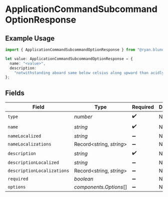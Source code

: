 # ApplicationCommandSubcommandOptionResponse

## Example Usage

```typescript
import { ApplicationCommandSubcommandOptionResponse } from "@ryan.blunden/discord-sdk/models/components";

let value: ApplicationCommandSubcommandOptionResponse = {
  name: "<value>",
  description:
    "notwithstanding aboard same below celsius along upward than acidly colorless",
};
```

## Fields

| Field                      | Type                       | Required                   | Description                |
| -------------------------- | -------------------------- | -------------------------- | -------------------------- |
| `type`                     | *number*                   | :heavy_check_mark:         | N/A                        |
| `name`                     | *string*                   | :heavy_check_mark:         | N/A                        |
| `nameLocalized`            | *string*                   | :heavy_minus_sign:         | N/A                        |
| `nameLocalizations`        | Record<string, *string*>   | :heavy_minus_sign:         | N/A                        |
| `description`              | *string*                   | :heavy_check_mark:         | N/A                        |
| `descriptionLocalized`     | *string*                   | :heavy_minus_sign:         | N/A                        |
| `descriptionLocalizations` | Record<string, *string*>   | :heavy_minus_sign:         | N/A                        |
| `required`                 | *boolean*                  | :heavy_minus_sign:         | N/A                        |
| `options`                  | *components.Options*[]     | :heavy_minus_sign:         | N/A                        |